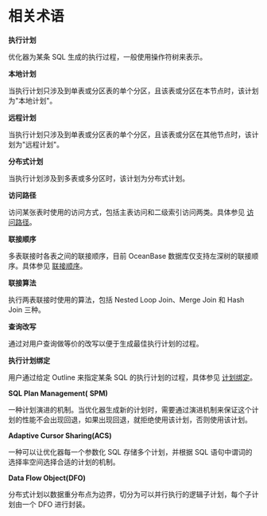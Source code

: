# 相关术语

**执行计划**

优化器为某条 SQL 生成的执行过程，一般使用操作符树来表示。

**本地计划**

当执行计划只涉及到单表或分区表的单个分区，且该表或分区在本节点时，该计划为"本地计划"。

**远程计划**

当执行计划只涉及到单表或分区表的单个分区，且该表或分区在其他节点时，该计划为"远程计划"。

**分布式计划**

当执行计划涉及到多表或多分区时，该计划为分布式计划。

**访问路径**

访问某张表时使用的访问方式，包括主表访问和二级索引访问两类。具体参见 [访问路径](4.sql-optimization/6.query-optimization/1.access-path/1.overview.md)。

**联接顺序**

多表联接时各表之间的联接顺序，目前 OceanBase 数据库仅支持左深树的联接顺序。具体参见 [联接顺序](4.sql-optimization/6.query-optimization/2.join-algorithm/3.join-order.md)。

**联接算法**

执行两表联接时使用的算法，包括 Nested Loop Join、Merge Join 和 Hash Join 三种。

**查询改写**

通过对用户查询做等价的改写以便于生成最佳执行计划的过程。

**执行计划绑定**

用户通过给定 Outline 来指定某条 SQL 的执行计划的过程，具体参见 [计划绑定](4.sql-optimization/7.manage-execution-plans/2.plan-binding.md)。

**SQL Plan Management(** **SPM)**

一种计划演进的机制。当优化器生成新的计划时，需要通过演进机制来保证这个计划的性能不会出现回退，如果出现回退，就拒绝使用该计划，否则使用该计划。

**Adaptive Cursor Sharing(ACS)**

一种可以让优化器每一个参数化 SQL 存储多个计划，并根据 SQL 语句中谓词的选择率空间选择合适的计划的机制。

**Data Flow Object(DFO)**

分布式计划以数据重分布点为边界，切分为可以并行执行的逻辑子计划，每个子计划由一个 DFO 进行封装。
